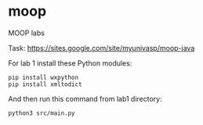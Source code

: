# moop
MOOP labs

Task:
https://sites.google.com/site/myunivasp/moop-java

For lab 1 install these Python modules:
```
pip install wxpython
pip install xmltodict
```
And then run this command from lab1 directory:
```
python3 src/main.py
```

